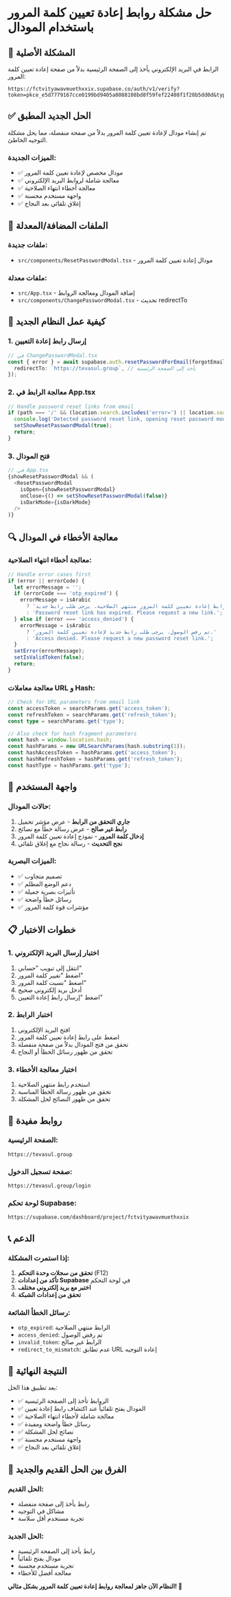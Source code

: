 # حل مشكلة روابط إعادة تعيين كلمة المرور باستخدام المودال

## 🚨 المشكلة الأصلية

الرابط في البريد الإلكتروني يأخذ إلى الصفحة الرئيسية بدلاً من صفحة إعادة تعيين كلمة المرور:
```
https://fctvityawavmuethxxix.supabase.co/auth/v1/verify?token=pkce_e5d7779167cce0199bd9405a8088108bd8f59fef22408f1f28b5dd0d&type=recovery&redirect_to=http://www.tevasul.group
```

## ✅ الحل الجديد المطبق

تم إنشاء مودال لإعادة تعيين كلمة المرور بدلاً من صفحة منفصلة، مما يحل مشكلة التوجيه الخاطئ.

### الميزات الجديدة:
- ✅ مودال مخصص لإعادة تعيين كلمة المرور
- ✅ معالجة شاملة لروابط البريد الإلكتروني
- ✅ معالجة أخطاء انتهاء الصلاحية
- ✅ واجهة مستخدم محسنة
- ✅ إغلاق تلقائي بعد النجاح

## 🔧 الملفات المضافة/المعدلة

### ملفات جديدة:
- `src/components/ResetPasswordModal.tsx` - مودال إعادة تعيين كلمة المرور

### ملفات معدلة:
- `src/App.tsx` - إضافة المودال ومعالجة الروابط
- `src/components/ChangePasswordModal.tsx` - تحديث redirectTo

## 🎯 كيفية عمل النظام الجديد

### 1. إرسال رابط إعادة التعيين
```typescript
// في ChangePasswordModal.tsx
const { error } = await supabase.auth.resetPasswordForEmail(forgotEmail, {
  redirectTo: `https://tevasul.group`, // يأخذ إلى الصفحة الرئيسية
});
```

### 2. معالجة الرابط في App.tsx
```typescript
// Handle password reset links from email
if (path === '/' && (location.search.includes('error=') || location.search.includes('access_token=') || location.hash.includes('error=') || location.hash.includes('access_token='))) {
  console.log('Detected password reset link, opening reset password modal');
  setShowResetPasswordModal(true);
  return;
}
```

### 3. فتح المودال
```typescript
// في App.tsx
{showResetPasswordModal && (
  <ResetPasswordModal
    isOpen={showResetPasswordModal}
    onClose={() => setShowResetPasswordModal(false)}
    isDarkMode={isDarkMode}
  />
)}
```

## 🔍 معالجة الأخطاء في المودال

### معالجة أخطاء انتهاء الصلاحية:
```typescript
// Handle error cases first
if (error || errorCode) {
  let errorMessage = '';
  if (errorCode === 'otp_expired') {
    errorMessage = isArabic 
      ? 'رابط إعادة تعيين كلمة المرور منتهي الصلاحية. يرجى طلب رابط جديد.'
      : 'Password reset link has expired. Please request a new link.';
  } else if (error === 'access_denied') {
    errorMessage = isArabic 
      ? 'تم رفض الوصول. يرجى طلب رابط جديد لإعادة تعيين كلمة المرور.'
      : 'Access denied. Please request a new password reset link.';
  }
  setError(errorMessage);
  setIsValidToken(false);
  return;
}
```

### معالجة معاملات URL و Hash:
```typescript
// Check for URL parameters from email link
const accessToken = searchParams.get('access_token');
const refreshToken = searchParams.get('refresh_token');
const type = searchParams.get('type');

// Also check for hash fragment parameters
const hash = window.location.hash;
const hashParams = new URLSearchParams(hash.substring(1));
const hashAccessToken = hashParams.get('access_token');
const hashRefreshToken = hashParams.get('refresh_token');
const hashType = hashParams.get('type');
```

## 🎨 واجهة المستخدم

### حالات المودال:
1. **جاري التحقق من الرابط** - عرض مؤشر تحميل
2. **رابط غير صالح** - عرض رسالة خطأ مع نصائح
3. **إدخال كلمة المرور** - نموذج إعادة تعيين كلمة المرور
4. **نجح التحديث** - رسالة نجاح مع إغلاق تلقائي

### الميزات البصرية:
- ✅ تصميم متجاوب
- ✅ دعم الوضع المظلم
- ✅ تأثيرات بصرية جميلة
- ✅ رسائل خطأ واضحة
- ✅ مؤشرات قوة كلمة المرور

## 📋 خطوات الاختبار

### 1. اختبار إرسال البريد الإلكتروني
1. انتقل إلى تبويب "حسابي"
2. اضغط "تغيير كلمة المرور"
3. اضغط "نسيت كلمة المرور"
4. أدخل بريد إلكتروني صحيح
5. اضغط "إرسال رابط إعادة التعيين"

### 2. اختبار الرابط
1. افتح البريد الإلكتروني
2. اضغط على رابط إعادة تعيين كلمة المرور
3. تحقق من فتح المودال بدلاً من صفحة منفصلة
4. تحقق من ظهور رسائل الخطأ أو النجاح

### 3. اختبار معالجة الأخطاء
1. استخدم رابط منتهي الصلاحية
2. تحقق من ظهور رسالة الخطأ المناسبة
3. تحقق من ظهور النصائح لحل المشكلة

## 🔗 روابط مفيدة

### الصفحة الرئيسية:
```
https://tevasul.group
```

### صفحة تسجيل الدخول:
```
https://tevasul.group/login
```

### لوحة تحكم Supabase:
```
https://supabase.com/dashboard/project/fctvityawavmuethxxix
```

## 📞 الدعم

### إذا استمرت المشكلة:
1. **تحقق من سجلات وحدة التحكم** (F12)
2. **تأكد من إعدادات Supabase** في لوحة التحكم
3. **اختبر مع بريد إلكتروني مختلف**
4. **تحقق من إعدادات الشبكة**

### رسائل الخطأ الشائعة:
- `otp_expired`: الرابط منتهي الصلاحية
- `access_denied`: تم رفض الوصول
- `invalid_token`: الرابط غير صالح
- `redirect_to_mismatch`: عدم تطابق URL إعادة التوجيه

## 🎯 النتيجة النهائية

بعد تطبيق هذا الحل:
- ✅ الروابط تأخذ إلى الصفحة الرئيسية
- ✅ المودال يفتح تلقائياً عند اكتشاف رابط إعادة تعيين
- ✅ معالجة شاملة لأخطاء انتهاء الصلاحية
- ✅ رسائل خطأ واضحة ومفيدة
- ✅ نصائح لحل المشكلة
- ✅ واجهة مستخدم محسنة
- ✅ إغلاق تلقائي بعد النجاح

## 🔄 الفرق بين الحل القديم والجديد

### الحل القديم:
- رابط يأخذ إلى صفحة منفصلة
- مشاكل في التوجيه
- تجربة مستخدم أقل سلاسة

### الحل الجديد:
- رابط يأخذ إلى الصفحة الرئيسية
- مودال يفتح تلقائياً
- تجربة مستخدم محسنة
- معالجة أفضل للأخطاء

**النظام الآن جاهز لمعالجة روابط إعادة تعيين كلمة المرور بشكل مثالي! 🚀**
